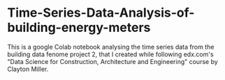# Time-Series-Data-Analysis-of-building-energy-meters
This is a  google Colab notebook analysing the time series data from the building data fenome project 2, that I created while following edx.com's "Data Science for Construction, Architecture and Engineering" course by Clayton Miller.
